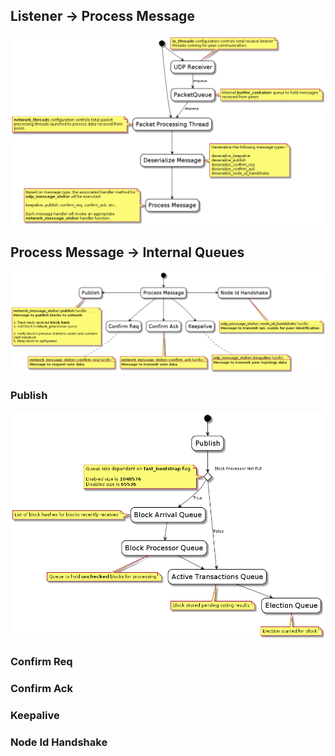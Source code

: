
## Listener -> Process Message
![nano-node-peers-to-recv]  

## Process Message -> Internal Queues  
![nano-node-recv-to-queue]  
 
### Publish  
![nano-node-publish-recv]
### Confirm Req  

### Confirm Ack  
### Keepalive  
### Node Id Handshake


[nano-node-peers-to-recv]: ../images/node/nano-recv-to-process-queue.png
[nano-node-recv-to-queue]: ../images/node/nano-process-message-overview.png
[nano-node-publish-recv]: ../images/node/nano-node-publish-recv-generic.png
[nano-node-confirm-req-recv]: ../images/node/nano-node-confirm-req-recv-overview.png